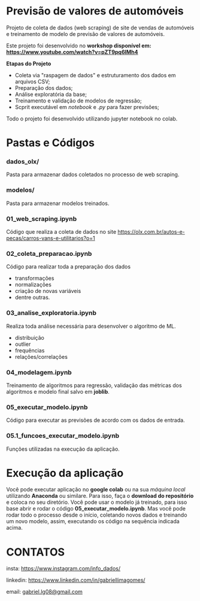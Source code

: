 # Previsão de valores de automóveis
Projeto de coleta de dados (web scraping) de site de vendas de automóveis e treinamento de modelo de previsão de valores de automóveis.

Este projeto foi desenvolvido no **workshop disponível em: https://www.youtube.com/watch?v=pZT9pq6lMh4**

**Etapas do Projeto**
* Coleta via "raspagem de dados" e estruturamento dos dados em arquivos CSV;
* Preparação dos dados;
* Análise exploratória da base;
* Treinamento e validação de modelos de regressão;
* Scprit executável em *notebook* e *.py* para fazer previsões;

Todo o projeto foi desenvolvido utilizando jupyter notebook no colab.

# Pastas e Códigos
### dados_olx/
Pasta para armazenar dados coletados no processo de web scraping.

### modelos/
Pasta para armazenar modelos treinados.

### 01_web_scraping.ipynb
Código que realiza a coleta de dados no site https://olx.com.br/autos-e-pecas/carros-vans-e-utilitarios?o=1

### 02_coleta_preparacao.ipynb
Código para realizar toda a preparação dos dados
* transformações
* normalizações
* criação de novas variáveis
* dentre outras.

### 03_analise_exploratoria.ipynb
Realiza toda análise necessária para desenvolver o algoritmo de ML.
- distribuição
- outlier
- frequências
- relações/correlações

### 04_modelagem.ipynb
Treinamento de algoritmos para regressão, validação das métricas dos algoritmos e modelo final salvo em **joblib**.

### 05_executar_modelo.ipynb
Código para executar as previsões de acordo com os dados de entrada.

### 05.1_funcoes_executar_modelo.ipynb
Funções utilizadas na execução da aplicação.

# Execução da aplicação
Você pode executar aplicação no **google colab** ou na sua *máquina local* utilizando **Anaconda** ou similare.
Para isso, faça o **download do repositório** e coloca no seu diretório. Você pode usar o modelo já treinado, para isso base abrir e rodar o código **05_executar_modelo.ipynb**. 
Mas você pode rodar todo o processo desde o início, coletando novos dados e treinando um novo modelo, assim, executando os código na sequência indicada acima.


# **CONTATOS**
insta: https://www.instagram.com/info_dados/

linkedin: https://www.linkedin.com/in/gabriellimagomes/

email: gabriel.lg08@gmail.com


